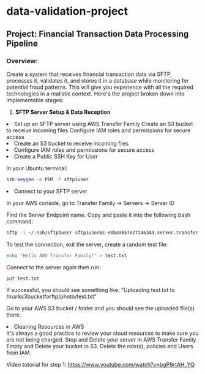 # data-validation-project

## Project: Financial Transaction Data Processing Pipeline

### Overview:

Create a system that receives financial transaction data via SFTP, processes it,
validates it, and stores it in a database while monitoring for potential fraud
patterns. This will give you experience with all the required technologies in a
realistic context. Here's the project broken down into implementable stages:

1. <strong>SFTP Server Setup & Data Reception</strong>

<li>Set up an SFTP server using AWS Transfer Family Create an S3 bucket to receive
incoming files Configure IAM roles and permissions for secure access</li>
<li>Create an S3 bucket to receive incoming files</li>
<li>Configure IAM roles and permissions for secure access</li>
<li>Create a Public SSH Key for User</li>

In your Ubuntu terminal:

```sh
ssh-keygen -m PEM -f sftp1user
```

<li>Connect to your SFTP server</li>

In your AWS console, go to Transfer Family -> Servers -> Server ID

Find the Server Endpoint name. Copy and paste it into the following bash
command:

```sh
sftp -i ~/.ssh/sftp1user sftp1user@s-e8ba9657e27146349.server.transfer.us-east-1.amazonaws.com
```

To test the connection, exit the server, create a random test file:

```sh
echo "Hello AWS Transfer Family!" > test.txt
```

Connect to the server again then run:

```sh
put test.txt
```

If successful, you should see something like: "Uploading test.txt to
/marks3bucketforftp/photo/test.txt"

Go to your AWS S3 bucket / folder and you should see the uploaded file(s) there.

<li>Cleaning Resources in AWS</li>
It's always a good practice to review your cloud resources to make sure you are not being charged.
Stop and Delete your server in AWS Transfer Family. Empty and Delete your bucket in S3. Delete the role(s), policies and Users from IAM.

Video tutorial for step 1: https://www.youtube.com/watch?v=bgP9rtAH_YQ
